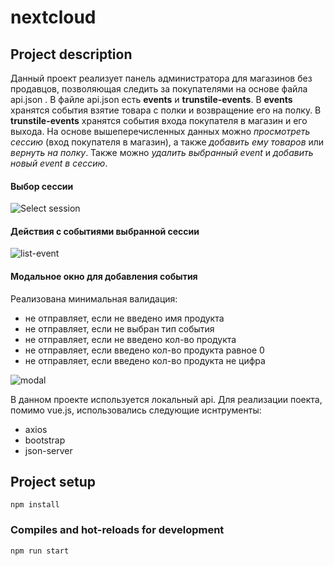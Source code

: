 # nextcloud

## Project description

Данный проект реализует панель администратора для магазинов без продавцов, позволяющая следить за покупателями на основе файла api.json . В файле api.json есть **events** и **trunstile-events**. В **events** хранятся события взятие товара с полки и возвращение его на полку. В **trunstile-events** хранятся события входа покупателя в магазин и его выхода. На основе вышеперечисленных данных можно _просмотреть сессию_ (вход покупателя в магазин), а также _добавить ему товаров_ или _вернуть на полку_. Также можно _удалить выбранный event_ и _добавить новый event в сессию_.

#### Выбор сессии

![Select session](https://sun9-88.userapi.com/impf/O_fW0ntSOrUw3AnOT9sAhCAOQRnliRPfnLiqSQ/-Sy2ae4yPhU.jpg?size=1352x240&quality=96&sign=5fc392210ea1e6cce72897fdb10b3ceb&type=album)

#### Действия с событиями выбранной сессии

![list-event](https://sun9-78.userapi.com/impf/RiJ7Ggf2jkT6pz3AcfewvwRHKwEiiZY5f69FYw/BRUza9uYPnU.jpg?size=548x347&quality=96&sign=5882f9f556b7f19f6557413975c2f870&type=album)

#### Модальное окно для добавления события

Реализована минимальная валидация:

- не отправляет, если не введено имя продукта
- не отправляет, если не выбран тип события
- не отправляет, если не введено кол-во продукта
- не отправляет, если введено кол-во продукта равное 0
- не отправляет, если введено кол-во продукта не цифра

![modal](https://sun9-38.userapi.com/impf/KHSN1NvQabDyut9nTh142VN__Htw1BKDA1Sqxg/8YABKlzs19w.jpg?size=501x486&quality=96&sign=032d169f7be8dd1d8e2cedf4245eac80&type=album)

В данном проекте используется локальный api.
Для реализации поекта, помимо vue.js, использовались следующие иснтрументы:

- axios
- bootstrap
- json-server

## Project setup

```
npm install
```

### Compiles and hot-reloads for development

```
npm run start
```



